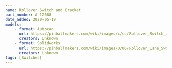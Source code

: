 ```yaml
---
name: Rollover Switch and Bracket 
part_number: A-12688
date_added: 2020-05-19
models:
    - format: Autocad
      url: https://pinballmakers.com/wiki/images/c/cc/Rollover_Switch_and_Bracket_A-12688.dwg
      creators: Unknown
    - format: Solidworks
      url: https://pinballmakers.com/wiki/images/0/06/Rollover_Lane_Switch.zip
      creators: Unknown
tags: [Switches]
---
```

